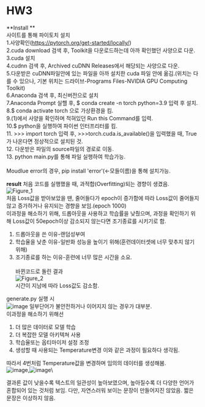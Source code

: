 # HW3
**Install
**\
사이트를 통해 파이토치 설치\
1.사양확인(https://pytorch.org/get-started/locally/)\
2.cuda download 검색 후, Toolkit을 다운로드하는데 아까 확인했던 사양으로 다운.\
3.cuda 설치\
4.cudnn 검색 후, Archived cuDNN Releases에서 해당되는 사양으로 다운.\
5.다운받은 cuDNN파일안에 있는 파일을 아까 설치한 cuda 파일 안에 옮김.(위치는 다를 수 있으나, 기본 위치는 드라이브-Programs Files-NVIDIA GPU Computing Toolkit)\
6.Anaconda 검색 후, 최신버전으로 설치\
7.Anaconda Prompt 실핼 후, $ conda create -n torch python=3.9 입력 후 설치.\
8.$ conda activate torch 으로 가상환경을 킴.\
9.(1)에서 사양을 확인하며 적혀있던 Run this Command를 입력.\
10.$ python을 실행하여 파이썬 인터프리터를 킴.\
11. >>> import torch 입력 후, >>>torch.cuda.is_available()을 입력했을 때, True가 나온다면 정상적으로 설치된 것.\
12. 다운받은 파일의 source파일의 경로로 이동.\
13. python main.py를 통해 파일 실행하여 학습가능.\
\
Moudlue error의 경우, pip install 'error'(<-모들이름)을 통해 설치가능.

**result**
처음 코드를 실행했을 때, 과적합(Overfitting)되는 경향이 생겼음.\
![Figure_1](https://github.com/ChangsunLeee/HW3/assets/167077784/b935bcd1-c14d-4e51-9a4b-8aa3fb0dfcb8)\
처음 Loss값을 받아보았을 땐, 줄어들다가 epoch이 증가함에 따라 Loss값이 줄어들지 않고 증가하거나 유지되는 경향을 보임.(epoch 1000)\
이과정을 해소하기 위해, 드롭아웃을 사용하고 학습률을 낮췄으며, 과정을 확인하기 위해 Loss값이 50epoch이상 감소되지 않는다면 조기종료를 시키기로 함.
1. 드롭아웃을 쓴 이유-랜덤성부여
2. 학습율을 낮춘 이유-일반화 성능을 높이기 위해(훈련데이터셋에 너무 맞추지 않기 위해)
3. 조기종료를 하는 이유-훈련에 너무 많은 시간을 소요.\
\
바뀐코드로 돌린 결과\
![Figure_2](https://github.com/ChangsunLeee/HW3/assets/167077784/f28ff995-398c-4cb2-bc30-3a36d8fcb2be)\
시간이 지남에 따라 Loss값도 감소함.

generate.py 실행 시\
![image](https://github.com/ChangsunLeee/HW3/assets/167077784/2779bdf9-0d65-4e1d-ae63-344fe336efdc)
일부단어가 불안전하거나 이어지지 않는 경우가 대부분.\
이과정을 해소하기 위해선
1. 더 많은 데이터로 모델 학습
2. 더 복잡한 모델 아키텍쳐 사용
3. 학습율또는 옵티마이저 설정 조정
4. 생성할 때 사용되는 Temperature변경
이와 같은 과정이 필요하다 생각됨.

따라서 4번처럼 Temperature값을 변경하며 임의의 데이터를 생성해봄.\
![image](https://github.com/ChangsunLeee/HW3/assets/167077784/2b829c2f-e989-43e1-aab2-d717a48cfc80),![image](https://github.com/ChangsunLeee/HW3/assets/167077784/1297300c-c434-483c-af30-e85db068c9aa)\

결과론 값이 낮을수록 텍스트의 일관성이 높아보였으며, 높아질수록 더 다양한 언어가 혼합되어 있는 것처럼 보임. 다만, 자연스러워 보이는 문장이 만들어지진 않았음. 짧은 문장은 이상하지 않음.


